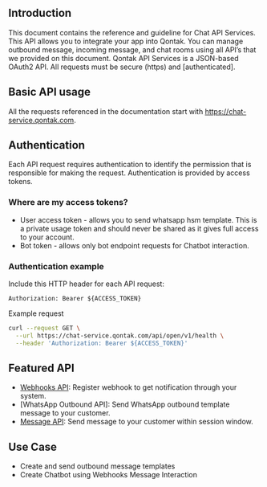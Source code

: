 ## Introduction

This document contains the reference and guideline for Chat API Services. This API allows you to integrate your app into Qontak. You can manage outbound message, incoming message, and chat rooms using all API’s that we provided on this document. Qontak API Services is a JSON-based OAuth2 API. All requests must be secure (https) and [authenticated].

## Basic API usage
All the requests referenced in the documentation start with https://chat-service.qontak.com.

## Authentication

Each API request requires authentication to identify the permission that is responsible for making the request. Authentication is provided by access tokens.

### Where are my access tokens?
- User access token - allows you to send whatsapp hsm template. This is a private usage token and should never be shared as it gives full access to your account.
- Bot token - allows only bot endpoint requests for Chatbot interaction.

### Authentication example

Include this HTTP header for each API request:

```Authorization: Bearer ${ACCESS_TOKEN}```

Example request


```bash
curl --request GET \
  --url https://chat-service.qontak.com/api/open/v1/health \
  --header 'Authorization: Bearer ${ACCESS_TOKEN}'
```



## Featured API
- [Webhooks API](Webhook.md): Register webhook to get notification through your system.
- [WhatsApp Outbound API]: Send WhatsApp outbound template message to your customer.
- [Message API](): Send message to your customer within session window.

## Use Case
- Create and send outbound message templates
- Create Chatbot using Webhooks Message Interaction
